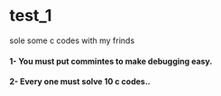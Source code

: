 # test_1
sole some c codes with my frinds
#### 1- You must put commintes to make debugging easy.
#### 2- Every one must solve 10 c codes..
